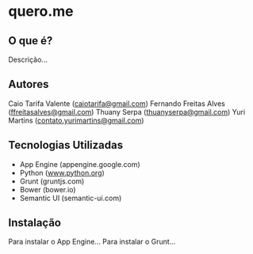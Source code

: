 quero.me
========

O que é?
--------

Descrição...

Autores
-------
Caio Tarifa Valente (caiotarifa@gmail.com)
Fernando Freitas Alves (ffreitasalves@gmail.com)
Thuany Serpa (thuanyserpa@gmail.com)
Yuri Martins (contato.yurimartins@gmail.com)

Tecnologias Utilizadas
----------------------

* App Engine (appengine.google.com)
* Python (www.python.org)
* Grunt (gruntjs.com)
* Bower (bower.io)
* Semantic UI (semantic-ui.com)

Instalação
----------

Para instalar o App Engine...
Para instalar o Grunt...